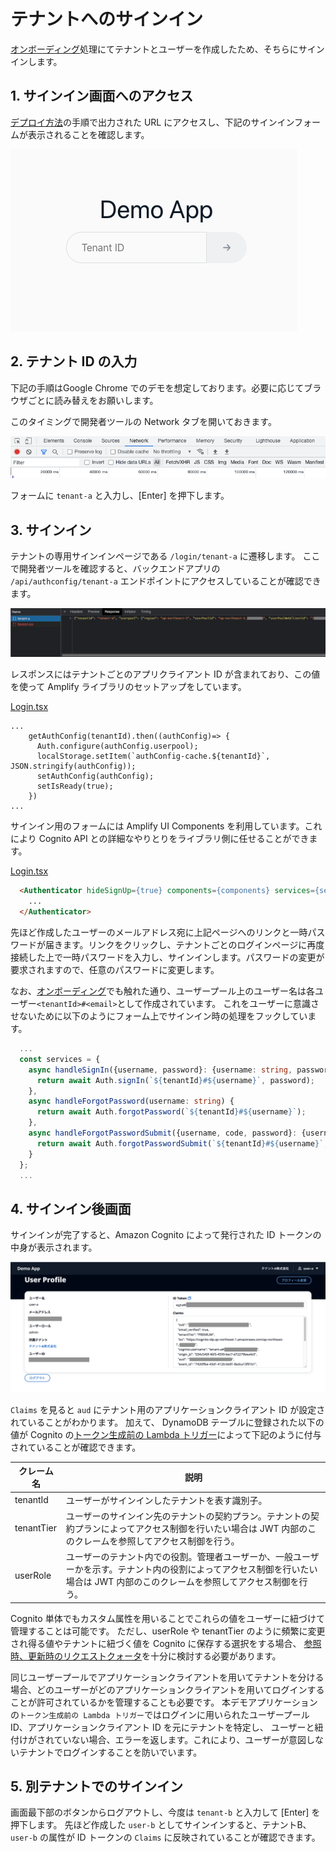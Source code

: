 # テナントへのサインイン

[オンボーディング](onboarding.md)処理にてテナントとユーザーを作成したため、そちらにサインインします。

## 1. サインイン画面へのアクセス
[デプロイ方法](how-to-deploy.md)の手順で出力された URL にアクセスし、下記のサインインフォームが表示されることを確認します。

![login](images/login.png)

## 2. テナント ID の入力

下記の手順はGoogle Chrome でのデモを想定しております。必要に応じてブラウザごとに読み替えをお願いします。

このタイミングで開発者ツールの Network タブを開いておきます。

![developer-tool](images/developer-tool.png)


フォームに `tenant-a` と入力し、[Enter] を押下します。

## 3. サインイン

テナントの専用サインインページである `/login/tenant-a` に遷移します。
ここで開発者ツールを確認すると、バックエンドアプリの `/api/authconfig/tenant-a` エンドポイントにアクセスしていることが確認できます。

![authconfig](images/authconfig.png)

レスポンスにはテナントごとのアプリクライアント ID が含まれており、この値を使って Amplify ライブラリのセットアップをしています。

[Login.tsx](/web/src/page/Login.tsx#L43)
```tsx
...
    getAuthConfig(tenantId).then((authConfig)=> {
      Auth.configure(authConfig.userpool);
      localStorage.setItem(`authConfig-cache.${tenantId}`, JSON.stringify(authConfig));
      setAuthConfig(authConfig);
      setIsReady(true);
    })
...
```

サインイン用のフォームには Amplify UI Components を利用しています。これにより Cognito API との詳細なやりとりをライブラリ側に任せることができます。

[Login.tsx](/web/src/page/Login.tsx#L88)
```html
  <Authenticator hideSignUp={true} components={components} services={services}>
    ...
  </Authenticator>
```

先ほど作成したユーザーのメールアドレス宛に上記ページへのリンクと一時パスワードが届きます。リンクをクリックし、テナントごとのログインページに再度接続した上で一時パスワードを入力し、サインインします。パスワードの変更が要求されますので、任意のパスワードに変更します。

なお、[オンボーディング](/docs/onboarding.md)でも触れた通り、ユーザープール上のユーザー名は各ユーザー`<tenantId>#<email>`として作成されています。
これをユーザーに意識させないために以下のようにフォーム上でサインイン時の処理をフックしています。

```typescript
  ...
  const services = {
    async handleSignIn({username, password}: {username: string, password: string}) {
      return await Auth.signIn(`${tenantId}#${username}`, password);
    },
    async handleForgotPassword(username: string) {
      return await Auth.forgotPassword(`${tenantId}#${username}`);
    },
    async handleForgotPasswordSubmit({username, code, password}: {username: string, code: string, password: string}) {
      return await Auth.forgotPasswordSubmit(`${tenantId}#${username}`, code, password);
    }
  };
  ...
```

## 4. サインイン後画面

サインインが完了すると、Amazon Cognito によって発行された ID トークンの中身が表示されます。

![home](images/profile.png)

`Claims` を見ると `aud` にテナント用のアプリケーションクライアント ID が設定されていることがわかります。
加えて、 DynamoDB テーブルに登録された以下の値が Cognito の[トークン生成前の Lambda トリガー](/cdk/functions/cognito-pre-token-generation/index.ts)によって下記のように付与されていることが確認できます。

| クレーム名	| 説明 |
|-|-|
| tenantId | ユーザーがサインインしたテナントを表す識別子。 |
| tenantTier | ユーザーのサインイン先のテナントの契約プラン。テナントの契約プランによってアクセス制御を行いたい場合は JWT 内部のこのクレームを参照してアクセス制御を行う。 |
| userRole | ユーザーのテナント内での役割。管理者ユーザーか、一般ユーザーかを示す。テナント内の役割によってアクセス制御を行いたい場合は JWT 内部のこのクレームを参照してアクセス制御を行う。 |

Cognito 単体でもカスタム属性を用いることでこれらの値をユーザーに紐づけて管理することは可能です。
ただし、userRole や tenantTier のように頻繁に変更され得る値やテナントに紐づく値を Cognito に保存する選択をする場合、
[参照時、更新時のリクエストクォータ](https://docs.aws.amazon.com/ja_jp/cognito/latest/developerguide/limits.html)を十分に検討する必要があります。

同じユーザープールでアプリケーションクライアントを用いてテナントを分ける場合、どのユーザーがどのアプリケーションクライアントを用いてログインすることが許可されているかを管理することも必要です。
本デモアプリケーションの`トークン生成前の Lambda トリガー`ではログインに用いられたユーザープール ID、アプリケーションクライアント ID を元にテナントを特定し、
ユーザーと紐付けがされていない場合、エラーを返します。これにより、ユーザーが意図しないテナントでログインすることを防いでいます。

## 5. 別テナントでのサインイン

画面最下部のボタンからログアウトし、今度は `tenant-b` と入力して [Enter] を押下します。
先ほど作成した `user-b` としてサインインすると、テナントB、`user-b` の属性が ID トークンの `Claims` に反映されていることが確認できます。

